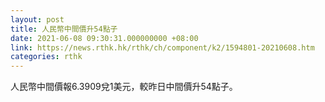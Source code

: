 ```yaml
---
layout: post
title: 人民幣中間價升54點子
date: 2021-06-08 09:30:31.000000000 +08:00
link: https://news.rthk.hk/rthk/ch/component/k2/1594801-20210608.htm
categories: rthk
---
```


人民幣中間價報6.3909兌1美元，較昨日中間價升54點子。
